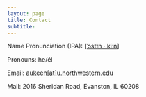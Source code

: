 ```yaml
---
layout: page
title: Contact
subtitle: 
---
```


Name Pronunciation (IPA): [[ˈɔstɪn · kiːn]](https://www.name-coach.com/austin-d-keen)

Pronouns: he/él

Email: [aukeen[at]u.northwestern.edu](aukeen@u.northwestern.edu)

Mail: 2016 Sheridan Road, Evanston, IL 60208